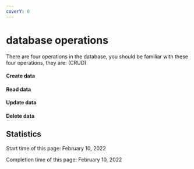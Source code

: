 ```yaml
---
coverY: 0
---
```


# database operations

There are four operations in the database, you should be familiar with these four operations, they are: (CRUD)

#### Create data

#### Read data

#### Update data

#### Delete data

## Statistics

Start time of this page: February 10, 2022

Completion time of this page: February 10, 2022
